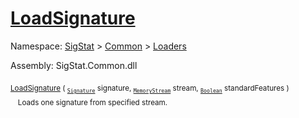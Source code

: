 # [LoadSignature](./SigComp19OnlineLoader-100663932.md)

Namespace: [SigStat]() > [Common](./../../README.md) > [Loaders](./../README.md)

Assembly: SigStat.Common.dll

<sub>[LoadSignature](./SigComp19OnlineLoader-100663932.md) ( <sub>[`Signature`](./../../Signature.md)</sub> signature, <sub>[`MemoryStream`](https://docs.microsoft.com/en-us/dotnet/api/System.IO.MemoryStream)</sub> stream, <sub>[`Boolean`](https://docs.microsoft.com/en-us/dotnet/api/System.Boolean)</sub> standardFeatures )</sub>&nbsp; &nbsp; &nbsp; &nbsp; &nbsp; &nbsp; &nbsp; &nbsp; &nbsp;<sub>Loads one signature from specified stream.</sub>
